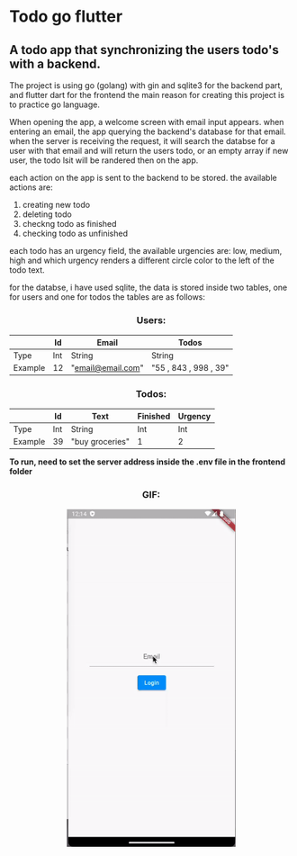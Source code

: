 # Todo go flutter
## A todo app that synchronizing the users todo's with a backend.

The project is using go (golang) with gin and sqlite3 for the backend part, and flutter dart for the frontend
the main reason for creating this project is to practice go language.

When opening the app, a welcome screen with email input appears.
when entering an email, the app querying the backend's database for that email.
when the server is receiving the request, it will  search the databse for a user with that email and will return
the users todo, or an empty array if new user, the todo lsit will be randered then on the app.

each action on the app is sent to the backend to be stored.
the available actions are:
1. creating new todo
2. deleting todo
3. checkng todo as finished
4. checking todo as unfinished

each todo has an urgency field, the available urgencies are: low, medium, high
and which urgency renders a different circle color to the left of the todo text.

for the databse, i have used sqlite, the data is stored inside two tables, one for users and one for todos
the tables are as follows:



<div align="center">

### Users:
|  | Id | Email | Todos |
| ----------- | ----------- | ----------- | ----------- |
| Type | Int | String | String |
| Example | 12 | "email@email.com" | "55 , 843 , 998 , 39" |
</div>



<div align="center">
  
### Todos:
|  | Id | Text | Finished | Urgency |
| ----------- | ----------- | ----------- | ----------- | ----------- |
| Type | Int | String | Int | Int |
| Example | 39 | "buy groceries" | 1 | 2 |
</div>

**To run, need to set the server address inside the .env file in the frontend folder**

<div align="center">
  
  ### GIF:
<p align="center">
  <img src="https://github.com/dan95k/todo_go_flutter/blob/main/images/app_demo.gif?raw=true" width="300" height="600" />
</p>

<!-- ![Alt Text](https://github.com/dan95k/todo_go_flutter/blob/main/images/app_demo.gif?raw=true) -->

